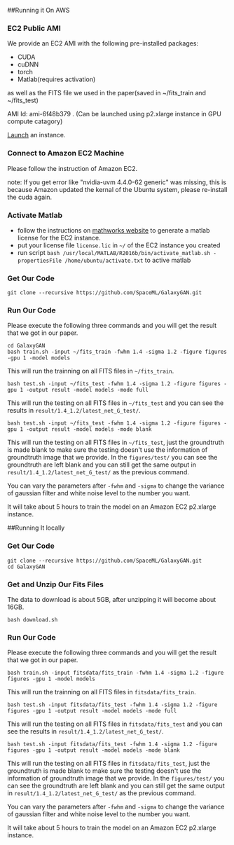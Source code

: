 ##Running it On AWS
### EC2 Public AMI
We provide an EC2 AMI with the following pre-installed packages:

* CUDA
* cuDNN
* torch
* Matlab(requires activation)

as well as the FITS file we used in the paper(saved in ~/fits_train and ~/fits_test)

AMI Id: ami-6f48b379
. (Can be launched using p2.xlarge instance in GPU compute catagory)

[Launch](https://console.aws.amazon.com/ec2/v2/home?region=us-east-1#LaunchInstanceWizard:ami=ami-6f48b379) an instance.
### Connect to Amazon EC2 Machine
Please follow the instruction of Amazon EC2.

note: If you get error like "nvidia-uvm 4.4.0-62 generic" was missing, this is because Amazon updated the kernal of the Ubuntu system, please re-install the cuda again.
### Activate Matlab
* follow the instructions on [mathworks website](http://www.mathworks.com/matlabcentral/answers/100407-how-do-i-transfer-a-concurrent-or-network-named-user-matlab-license-to-a-new-server) to generate a matlab license for the EC2 instance.
* put your license file `license.lic` in `~/` of the EC2 instance you created
* run script 
	`bash /usr/local/MATLAB/R2016b/bin/activate_matlab.sh -propertiesFile /home/ubuntu/activate.txt` to active matlab

### Get Our Code
	git clone --recursive https://github.com/SpaceML/GalaxyGAN.git
### Run Our Code
Please execute the following three commands and you will get the result that we got in our paper.
	
	cd GalaxyGAN
	bash train.sh -input ~/fits_train -fwhm 1.4 -sigma 1.2 -figure figures -gpu 1 -model models
This will run the trainning on all FITS files in `~/fits_train`.

	bash test.sh -input ~/fits_test -fwhm 1.4 -sigma 1.2 -figure figures -gpu 1 -output result -model models -mode full
This will run the testing on all FITS files in `~/fits_test` and you can see the results in `result/1.4_1.2/latest_net_G_test/`.

	bash test.sh -input ~/fits_test -fwhm 1.4 -sigma 1.2 -figure figures -gpu 1 -output result -model models -mode blank
This will run the testing on all FITS files in `~/fits_test`, just the groundtruth is made blank to make sure the testing doesn't use the information of groundtruth image that we provide. In the `figures/test/` you can see the groundtruth are left blank and you can still get the same output in `result/1.4_1.2/latest_net_G_test/` as the previous command.
	

You can vary the parameters after `-fwhm` and `-sigma` to change the variance of gaussian filter and white noise level to the number you want.

It will take about 5 hours to train the model on an Amazon EC2 p2.xlarge instance. 

##Running It locally
### Get Our Code
	git clone --recursive https://github.com/SpaceML/GalaxyGAN.git
	cd GalaxyGAN

### Get and Unzip Our Fits Files
The data to download is about 5GB, after unzipping it will become about 16GB.

	bash download.sh 
### Run Our Code
Please execute the following three commands and you will get the result that we got in our paper.
	
	bash train.sh -input fitsdata/fits_train -fwhm 1.4 -sigma 1.2 -figure figures -gpu 1 -model models
This will run the trainning on all FITS files in `fitsdata/fits_train`.

	bash test.sh -input fitsdata/fits_test -fwhm 1.4 -sigma 1.2 -figure figures -gpu 1 -output result -model models -mode full
This will run the testing on all FITS files in `fitsdata/fits_test` and you can see the results in `result/1.4_1.2/latest_net_G_test/`.

	bash test.sh -input fitsdata/fits_test -fwhm 1.4 -sigma 1.2 -figure figures -gpu 1 -output result -model models -mode blank
This will run the testing on all FITS files in `fitsdata/fits_test`, just the groundtruth is made blank to make sure the testing doesn't use the information of groundtruth image that we provide. In the `figures/test/` you can see the groundtruth are left blank and you can still get the same output in `result/1.4_1.2/latest_net_G_test/` as the previous command.
	

You can vary the parameters after `-fwhm` and `-sigma` to change the variance of gaussian filter and white noise level to the number you want.

It will take about 5 hours to train the model on an Amazon EC2 p2.xlarge instance. 
